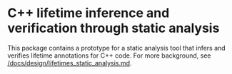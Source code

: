 # C++ lifetime inference and verification through static analysis

This package contains a prototype for a static analysis tool that infers
and verifies lifetime annotations for C++ code. For more background, see
[/docs/design/lifetimes_static_analysis.md](/docs/design/lifetimes_static_analysis.md).
